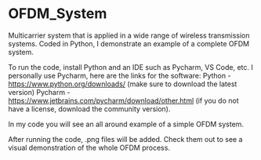 # OFDM_System
 Multicarrier system that is applied in a wide range of wireless transmission systems. 
 Coded in Python, I demonstrate an example of a complete OFDM system.
 
To run the code, install Python and an IDE such as Pycharm, VS Code, etc.
I personally use Pycharm, here are the links for the software:
Python - https://www.python.org/downloads/ (make sure to download the latest version)
Pycharm - https://www.jetbrains.com/pycharm/download/other.html (if you do not have a license, download the community version).

In my code you will see an all around example of a simple OFDM system.

After running the code, .png files will be added. Check them out to see a visual demonstration of the whole OFDM process.

